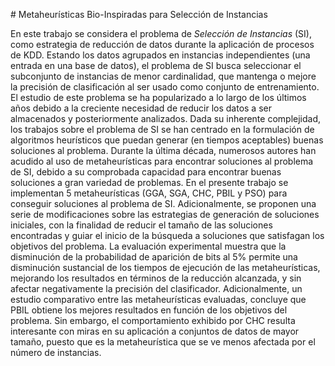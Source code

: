 # Metaheurísticas Bio-Inspiradas para Selección de Instancias

En este trabajo se considera el problema de *Selección de Instancias* (SI), como estrategia de reducción de datos durante la aplicación de procesos de KDD. Estando los datos agrupados en instancias independientes (una entrada en una base de datos), el problema de SI busca seleccionar el subconjunto de instancias de menor cardinalidad, que mantenga o mejore la precisión de clasificación al ser usado como conjunto de entrenamiento. El estudio de este problema se ha popularizado a lo largo de los últimos años debido a la creciente necesidad de reducir los datos a ser almacenados y posteriormente analizados. Dada su inherente complejidad, los trabajos sobre el problema de SI se han centrado en la formulación de algoritmos heurísticos que puedan generar (en tiempos aceptables) buenas soluciones al problema. Durante la última década, numerosos autores han acudido al uso de metaheurísticas para encontrar soluciones al problema de SI, debido a su comprobada capacidad para encontrar buenas soluciones a gran variedad de problemas. En el presente trabajo se implementan 5 metaheurísticas (GGA, SGA, CHC, PBIL y PSO) para conseguir soluciones al problema de SI. Adicionalmente, se proponen una serie de modificaciones sobre las estrategias de generación de soluciones iniciales, con la finalidad de reducir el tamaño de las soluciones encontradas y guiar el inicio de la búsqueda a soluciones que satisfagan los objetivos del problema. La evaluación experimental muestra que la disminución de la probabilidad de aparición de bits al 5% permite una disminución sustancial de los tiempos de ejecución de las metaheurísticas, mejorando los resultados en términos de la reducción alcanzada, y sin afectar negativamente la precisión del clasificador. Adicionalmente, un estudio comparativo entre las metaheurísticas evaluadas, concluye que PBIL obtiene los mejores resultados en función de los objetivos del problema. Sin embargo, el comportamiento exhibido por CHC resulta interesante con miras en su aplicación a conjuntos de datos de mayor tamaño, puesto que es la metaheurística que se ve menos afectada por el número de instancias.
